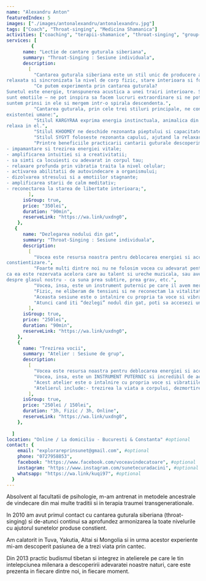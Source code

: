 ```yaml
---
name: "Alexandru Anton"
featuredIndex: 5
images: ["./images/antonalexandru/antonalexandru.jpg"]
tags: ["Coach", "Throat-singing", "Medicina Shamanica"]
activities: ["coaching", "terapii-shamanice", "throat-singing", "group-throat-singing","group-alteservicii", "alte-servicii"]
services: [
         {
      name: "Lectie de cantare guturala siberiana",
      summary: "Throat-Singing : Sesiune individuala",
      description:
        [
          "Cantarea guturala siberiana este un stil unic de producere a sunetelor, care necesita o prezenta
relaxata si sincronizata la nivel de corp fizic, stare interioara si focus mental.",
          "Ce putem experimenta prin cantarea guturala?
Sunetul este energie, transpunerea acustica a unei trairi interioare. Stim cu totii ce puternice
sunt emotiile – ne pot inspira sa facem lucruri extraordinare si ne pot distruge, atunci cand
suntem prinsi in ele si mergem intr-o spirala descendenta.",
          "Cantarea guturala, prin cele trei stiluri principale, ne conecteaza la trei paliere esentiale ale
existentei umane:",
          "Stilul KARGYRAA exprima energia instinctuala, animalica din abdomenul inferior si de la baza coloanei. Atunci cand nu ne asumam aceste forte din interiorul nostru, ele ne controleaza si ne imping de la spate ca niste stihii veritabile. Cand devenim constienti de ele si le exprimam, ne recuperam un rezervor imens de vitalitate, creativitate, inradacinare, incredere, abundenta, stabilitate. Simtim palpabil ca avem un loc pe pamant si ca ne putem
relaxa in el.",
          "Stilul KHOOMEY ne deschide rezonanta pieptului si capacitatea noastra imensa de a genera iubire, caldura, afectiune, acceptare, alinare – ca si cum ne amintim ca fiecare durere isi are cantecul ei de leagan.",
          "Stilul SYGYT foloseste rezonanta capului, ajutand la relaxarea si energizarea profunda a creierului, dar si a glandei pineale si pituitare.",
          "Printre beneficiile practicarii cantarii guturale descoperim:
- impamantare si trezirea energiei vitale;
- amplificarea intuitiei si a creativitatii;
- sa simti ca locuiesti cu adevarat in corpul tau;
- relaxare profunda prin vibratia traita la nivel celular;
- activarea abilitatii de autovindecare a organismului;
- dizolvarea stresului si a emotiilor stagnante;
- amplificarea starii de calm meditativ;
- reconectarea la starea de libertate interioara;",
        ],
      isGroup: true,
      price: "350lei",
      duration: "90min",
      reserveLink: "https://wa.link/uxdng0",
    },
   {
      name: "Dezlegarea nodului din gat",
      summary: "Throat-Singing : Sesiune individuala",
      description:
        [
          "Vocea este resursa noastra pentru deblocarea energiei si accesarea experientelor de
constientizare.",
          "Foarte multi dintre noi nu ne folosim vocea cu adevarat pentru ca undeva, candva, am invatat
ca ea este rezervata acelora care au talent si ureche muzicala, sau avem convingeri negative
despre glasul nostru - ca suna prea subtire, prea grav, etc.",
          "Vocea, insa, este un instrument puternic pe care il avem mereu cu noi.",
          "Fizic, ne eliberam de tensiuni si ne reconectam la vitalitatea si inteligenta corpului. Emotional, dizolvam din trairile reprimate, frustrari, neimpliniri. Mental, putem sa ne depasim inhibitiile si indoielile despre potentialul nostru.",
          "Aceasta sesiune este o intalnire cu propria ta voce si vibratiile ei, pe care le poti folosi in scopul relaxarii si al autocunoasterii. Poti descoperi corpul ca pe o complexa cutie de rezonanta, poti simti cum sunetul curge prin el si rezoneaza in spatiul tau interior.",
          "Atunci cand iti “dezlegi” nodul din gat, poti sa accesezi un nou nivel de libertate in privinta exprimarii, poti descoperi mai multa incredere in starea ta spontana de flux plina de inspiratie si autenticitate.",
        ],
      isGroup: true,
      price: "250lei",
      duration: "90min",
      reserveLink: "https://wa.link/uxdng0",
    },
    {
      name: "Trezirea vocii",
      summary: "Atelier : Sesiune de grup",
      description:
        [
          "Vocea este resursa noastra pentru deblocarea energiei si accesarea experientelor de constientizare. Foarte multi dintre noi nu ne folosim vocea cu adevarat pentru ca undeva, candva, am invatat ca ea este rezervata acelora care au talent si ureche muzicala...sau avem convingeri negative despre glasul nostru - ca suna prea subtire, prea nu stiu cum....",
          "Vocea, insa, este un INSTRUMENT PUTERNIC si incredibil de accesibil. La nivel FIZIC ne eliberam de tensiuni si ne reconectam la vitalitatea si inteligenta corpului. EMOTIONAL, dizolvam din trairile reprimate, frustrari, neimpliniri. Pe plan MENTAL putem sa ne depasim inhibitiile si indoielile despre potentialul nostru.",
          "Acest atelier este o intalnire cu propria voce si vibratiile ei, pe care le putem folosi in scopul relaxarii si al autocunoasterii. Descoperim corpul ca pe o complexa cutie de rezonanta si simtim cum sunetul curge prin el si interactioneaza cu tot ce avem in interiorul nostru, cu bucuriile, greutatile si mai ales cu necunoscutul. Vocea noastra este o manifestare vie - atunci cand ii oferim spatiu ne poate aduce si mai multa prospetime si vitalitate, dar nu in ultimul rand capacitatea de a ne conecta autentic cu cei din jurul nostru.",
          "Atelierul include:- trezirea la viata a corpului, dezmortirea!, - deblocare respiratiei, sora geamana a vocii, - descoperirea muschiului vocii , - amplificarea capacitatii de exprimare, - practici de imprietenire cu propria voce-uau, - suport de curs video cu exercitii pentru practica zilnica",
        ],
      isGroup: true,
      price: "250lei / 150lei",
      duration: "3h, Fizic / 3h, Online",
      reserveLink: "https://wa.link/uxdng0",
    },
     
  ]
location: "Online / La domiciliu - Bucuresti & Constanta" #optional
contact: {
    email: "explorareprinsunet@gmail.com", #optional
    phone: "0727958853",
    facebook: "https://www.facebook.com/voceavindecatoare", #optional
    instagram: "https://www.instagram.com/sunetecuradacini", #optional
    whatsapp: "https://wa.link/kuqi97", #optional
  }
---
```


Absolvent al facultatii de psihologie, m-am antrenat in metodele ancestrale de vindecare din mai multe traditii si in terapia traumei transgenerationale.

In 2010 am avut primul contact cu cantarea guturala siberiana (throat-singing) si de-atunci continui sa aprofundez armonizarea la toate nivelurile cu ajutorul sunetelor produse constient.

Am calatorit in Tuva, Yakutia, Altai si Mongolia si in urma acestor experiente mi-am descoperit pasiunea de a trezi viata prin cantec. 

Din 2013 practic budismul tibetan si integrez in atelierele pe care le tin intelepciunea milenara a descoperirii adevaratei noastre naturi, care este prezenta in fiecare dintre noi, in fiecare moment.

